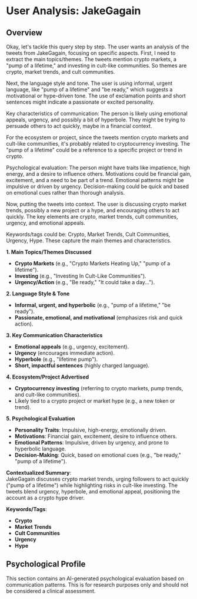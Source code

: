 # User Analysis: JakeGagain

## Overview

<think>
Okay, let's tackle this query step by step. The user wants an analysis of the tweets from JakeGagain, focusing on specific aspects. First, I need to extract the main topics/themes. The tweets mention crypto markets, a "pump of a lifetime," and investing in cult-like communities. So themes are crypto, market trends, and cult communities.

Next, the language style and tone. The user is using informal, urgent language, like "pump of a lifetime" and "be ready," which suggests a motivational or hype-driven tone. The use of exclamation points and short sentences might indicate a passionate or excited personality.

Key characteristics of communication: The person is likely using emotional appeals, urgency, and possibly a bit of hyperbole. They might be trying to persuade others to act quickly, maybe in a financial context.

For the ecosystem or project, since the tweets mention crypto markets and cult-like communities, it's probably related to cryptocurrency investing. The "pump of a lifetime" could be a reference to a specific project or trend in crypto.

Psychological evaluation: The person might have traits like impatience, high energy, and a desire to influence others. Motivations could be financial gain, excitement, and a need to be part of a trend. Emotional patterns might be impulsive or driven by urgency. Decision-making could be quick and based on emotional cues rather than thorough analysis.

Now, putting the tweets into context. The user is discussing crypto market trends, possibly a new project or a hype, and encouraging others to act quickly. The key elements are crypto, market trends, cult communities, urgency, and emotional appeals.

Keywords/tags could be: Crypto, Market Trends, Cult Communities, Urgency, Hype. These capture the main themes and characteristics.
</think>

**1. Main Topics/Themes Discussed**  
- **Crypto Markets** (e.g., "Crypto Markets Heating Up," "pump of a lifetime").  
- **Investing** (e.g., "Investing In Cult-Like Communities").  
- **Urgency/Action** (e.g., "Be ready," "It could take a day...").  

**2. Language Style & Tone**  
- **Informal, urgent, and hyperbolic** (e.g., "pump of a lifetime," "be ready").  
- **Passionate, emotional, and motivational** (emphasizes risk and quick action).  

**3. Key Communication Characteristics**  
- **Emotional appeals** (e.g., urgency, excitement).  
- **Urgency** (encourages immediate action).  
- **Hyperbole** (e.g., "lifetime pump").  
- **Short, impactful sentences** (highly charged language).  

**4. Ecosystem/Project Advertised**  
- **Cryptocurrency investing** (referring to crypto markets, pump trends, and cult-like communities).  
- Likely tied to a crypto project or market hype (e.g., a new token or trend).  

**5. Psychological Evaluation**  
- **Personality Traits**: Impulsive, high-energy, emotionally driven.  
- **Motivations**: Financial gain, excitement, desire to influence others.  
- **Emotional Patterns**: Impulsive, driven by urgency, and prone to hyperbolic language.  
- **Decision-Making**: Quick, based on emotional cues (e.g., "be ready," "pump of a lifetime").  

**Contextualized Summary**:  
JakeGagain discusses crypto market trends, urging followers to act quickly ("pump of a lifetime") while highlighting risks in cult-like investing. The tweets blend urgency, hyperbole, and emotional appeal, positioning the account as a crypto hype driver.  

**Keywords/Tags**:  
- **Crypto**  
- **Market Trends**  
- **Cult Communities**  
- **Urgency**  
- **Hype**

## Psychological Profile

This section contains an AI-generated psychological evaluation based on communication patterns. This is for research purposes only and should not be considered a clinical assessment.